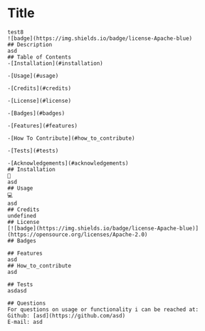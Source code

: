 # Title
    test8
    ![badge](https://img.shields.io/badge/license-Apache-blue)
    ## Description
    asd
    ## Table of Contents
    -[Installation](#installation)

    -[Usage](#usage)

    -[Credits](#credits)

    -[License](#license)

    -[Badges](#badges)

    -[Features](#features)

    -[How To Contribute](#how_to_contribute)

    -[Tests](#tests)

    -[Acknowledgements](#acknowledgements)
    ## Installation
    💾
    asd
    ## Usage
    💻
    asd
    ## Credits
    undefined
    ## License
    [![badge](https://img.shields.io/badge/license-Apache-blue)](https://opensource.org/licenses/Apache-2.0)
    ## Badges

    ## Features
    asd
    ## How_to_contribute
    asd

    ## Tests
    asdasd

    ## Questions
    For questions on usage or functionality i can be reached at:
    Github: [asd](https://github.com/asd)
    E-mail: asd
    